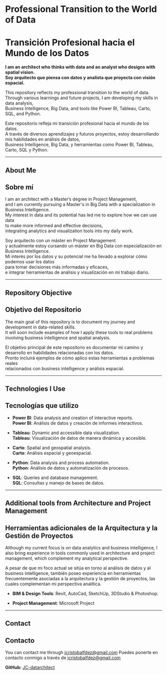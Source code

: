 # Professional Transition to the World of Data  
# Transición Profesional hacia el Mundo de los Datos

**I am an architect who thinks with data and an analyst who designs with spatial vision.**  
**Soy arquitecto que piensa con datos y analista que proyecta con visión espacial.**

This repository reflects my professional transition to the world of data.  
Through various learnings and future projects, I am developing my skills in data analysis,  
Business Intelligence, Big Data, and tools like Power BI, Tableau, Carto, SQL, and Python.

Este repositorio refleja mi transición profesional hacia el mundo de los datos.  
A través de diversos aprendizajes y futuros proyectos, estoy desarrollando mis habilidades en análisis de datos,  
Business Intelligence, Big Data, y herramientas como Power BI, Tableau, Carto, SQL y Python.

---

## About Me  
## Sobre mí

I am an architect with a Master’s degree in Project Management,  
and I am currently pursuing a Master's in Big Data with a specialization in Business Intelligence.  
My interest in data and its potential has led me to explore how we can use data  
to make more informed and effective decisions,  
integrating analytics and visualization tools into my daily work.

Soy arquitecto con un máster en Project Management  
y actualmente estoy cursando un máster en Big Data con especialización en Business Intelligence.  
Mi interés por los datos y su potencial me ha llevado a explorar cómo podemos usar los datos  
para tomar decisiones más informadas y eficaces,  
e integrar herramientas de análisis y visualización en mi trabajo diario.

---

## Repository Objective  
## Objetivo del Repositorio

The main goal of this repository is to document my journey and development in data-related skills.  
It will soon include examples of how I apply these tools to real problems  
involving business intelligence and spatial analysis.

El objetivo principal de este repositorio es documentar mi camino y desarrollo en habilidades relacionadas con los datos.  
Pronto incluirá ejemplos de cómo aplico estas herramientas a problemas reales  
relacionados con business intelligence y análisis espacial.

---

## Technologies I Use  
## Tecnologías que utilizo

- **Power BI**: Data analysis and creation of interactive reports.  
  **Power BI**: Análisis de datos y creación de informes interactivos.

- **Tableau**: Dynamic and accessible data visualization.  
  **Tableau**: Visualización de datos de manera dinámica y accesible.

- **Carto**: Spatial and geospatial analysis.  
  **Carto**: Análisis espacial y geoespacial.

- **Python**: Data analysis and process automation.  
  **Python**: Análisis de datos y automatización de procesos.

- **SQL**: Queries and database management.  
  **SQL**: Consultas y manejo de bases de datos.

---

## Additional tools from Architecture and Project Management  
## Herramientas adicionales de la Arquitectura y la Gestión de Proyectos

Although my current focus is on data analytics and business intelligence,
I also bring experience in tools commonly used in architecture and project management,
which complement my analytical perspective.

A pesar de que mi foco actual se sitúa en torno al análisis de datos y al business intelligence,
también poseo experiencia en herramientas frecuentemente asociadas a la arquitectura y la gestión de proyectos,
las cuales complementan mi perspectiva analítica.

- **BIM & Design Tools**: Revit, AutoCad, SketchUp, 3DStudio & Photoshop.

- **Project Management**: Microsoft Project

---

## Contact  
## Contacto

You can contact me through jcristobalfdez@gmail.com 
Puedes ponerte en contacto conmigo a través de jcristobalfdez@gmail.com

**GitHub:**
[JC-datarchitect](https://github.com/JC-datarchitect)
